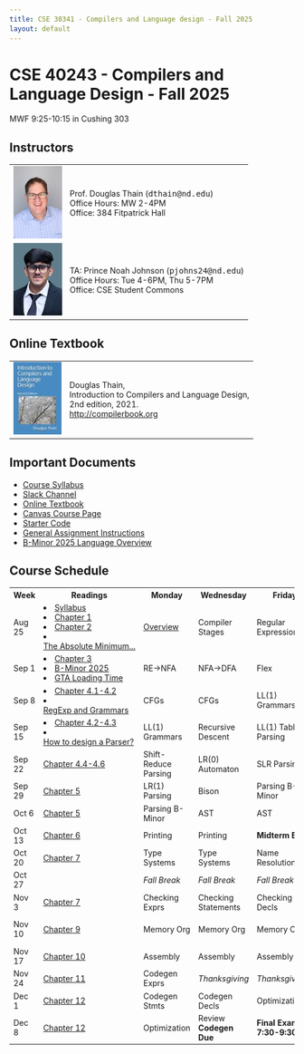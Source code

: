 ```yaml
---
title: CSE 30341 - Compilers and Language design - Fall 2025
layout: default
---
```


# CSE 40243 - Compilers and Language Design - Fall 2025

MWF 9:25-10:15 in Cushing 303

## Instructors

<table markdown="0">
<tr>
<td><img src="images/dthain.jpg" height=128/></td>
<td> 
Prof. Douglas Thain (<tt>dthain@nd.edu</tt>)<br>
Office Hours: MW 2-4PM <br>
Office: 384 Fitpatrick Hall
</td>
</tr>
<tr>
<td><img src="images/pjohns24.jpg" height=128/></td>
<td>
TA: Prince Noah Johnson (<tt>pjohns24@nd.edu</tt>)<br>
Office Hours: Tue 4-6PM, Thu 5-7PM<br>
Office: CSE Student Commons
</td>
</tr>
</table>

## Online Textbook

<table markdown="0">
<tr>
<td><img src="images/compilerbook-small.jpg"></td>
<td>
Douglas Thain,<br>
Introduction to Compilers and Language Design,<br>
2nd edition, 2021.<br>
<a href="http://compilerbook.org">http://compilerbook.org</a>
</td>
</tr>
</table>


## Important Documents

- [Course Syllabus](syllabus)
- [Slack Channel](https://nd-cse.slack.com/channels/compilers-fa25)
- [Online Textbook](http://compilerbook.org)
- [Canvas Course Page](https://canvas.nd.edu/courses/124956)
- [Starter Code](https://github.com/dthain/compilerbook-starter-code)
- [General Assignment Instructions](general)
- [B-Minor 2025 Language Overview](bminor)

## Course Schedule

<table markdown="0">

<tr>
<th>
Week
<th>
Readings
<th>
Monday
<th>
Wednesday
<th>
Friday
<th>
Due Friday
<th>
Reference

<tr>
<td>
Aug 25
<td>
<li><a href=syllabus>Syllabus</a>
<li><a href="https://dthain.github.io/books/compiler/chapter1.pdf">Chapter 1</a>
<li><a href="https://dthain.github.io/books/compiler/chapter2.pdf">Chapter 2</a>
<li><a href="https://www.joelonsoftware.com/2003/10/08/the-absolute-minimum-every-software-developer-absolutely-positively-must-know-about-unicode-and-character-sets-no-excuses/">The&nbsp;Absolute&nbsp;Minimum...</a>
<td>
<a href="https://docs.google.com/presentation/d/1rjtXRK-gbc9ZA4RW97zVnwUZLxlr_mDndqCMHPiy-mo/edit">Overview</a>
<td>
Compiler Stages
<td>
Regular Expressions
<td>
<strong><a href="homework1">Homework&nbsp;1</a></strong>
<td>
<a href="handouts/handout-regex">Regex Handout</a><br>
<a href="https://regex101.com/">Regex 101</a>

<tr>
<td>
Sep 1
<td>
<li><a href="https://dthain.github.io/books/compiler/chapter3.pdf">Chapter 3</a><br>
<li><a href="bminor">B-Minor&nbsp;2025</a><br>
<li><a href="https://nee.lv/2021/02/28/How-I-cut-GTA-Online-loading-times-by-70/">GTA&nbsp;Loading&nbsp;Time</a>
<td>
RE->NFA
<td>
NFA->DFA
<td>
Flex
<td>
<strong><a href="encoder">Encoder Due</a></strong>
<td>
<a href="handouts/handout-re-nfa-dfa">RE-NFA-DFA&nbsp;Handout</a><br>
<a href="https://github.com/cooperative-computing-lab/cctools/blob/master/dttools/src/jx_parse.c#L287">Hand&nbsp;Scanner</a><br>
<a href="https://westes.github.io/flex/manual/">Flex&nbsp;Scanner&nbsp;Generator</a><br>

<tr>
<td>
Sep 8
<td>
<li><a href="https://dthain.github.io/books/compiler/chapter4.pdf">Chapter 4.1-4.2</a><br>
<li><a href="https://martinsteffen.github.io/compilerconstruction/leftandtailrecusion/">RegExp&nbsp;and&nbsp;Grammars</a><br>
<td>
CFGs
<td>
CFGs
<td>
LL(1) Grammars
<td>
<strong>Homework 2</strong>
<td>
<a href="https://web.stanford.edu/class/archive/cs/cs103/cs103.1156/tools/cfg/">CFG&nbsp;Tool</a><br>
<a href="https://en.wikipedia.org/wiki/Comparison_of_parser_generators">Parser&nbsp;Generators</a><br>

<tr>
<td>
Sep 15
<td>
<li><a href="https://dthain.github.io/books/compiler/chapter4.pdf">Chapter 4.2-4.3</a><br>
<li><a href="https://pgrandinetti.github.io/compilers/page/how-to-design-a-parser/">How&nbsp;to&nbsp;design&nbsp;a&nbsp;Parser?</a><br> 
<td>
LL(1) Grammars
<td>
Recursive Descent
<td>
LL(1) Table Parsing
<td>
<strong>Scanner Due</strong>
<td>

<tr>
<td>
Sep 22
<td>
<a href="https://dthain.github.io/books/compiler/chapter4.pdf">Chapter 4.4-4.6</a>
<td>
Shift-Reduce Parsing
<td>
LR(0) Automaton
<td>
SLR Parsing
<td>
<strong>Homework 3</strong>
<td>

<tr>
<td>
Sep 29
<td>
<a href="https://dthain.github.io/books/compiler/chapter5.pdf">Chapter 5</a>
<td>
LR(1) Parsing
<td>
Bison
<td>
Parsing B-Minor
<td>
<strong>Homework 4</strong>
<td>
<a href="https://www.gnu.org/software/bison/manual/html_node/index.html">Bison&nbsp;Manual</a>
<br>
<a href="https://github.com/dthain/compilerbook-examples/tree/master/chapter5">Bison&nbsp;Examples</a>

<tr>
<td>
Oct 6
<td>
<a href="https://dthain.github.io/books/compiler/chapter5.pdf">Chapter 5</a>
<td>
Parsing B-Minor
<td>
AST
<td>
AST
<td>
<strong>Parser Due</strong>
<td>
<a href="ast.html">AST Handout</a>

<tr>
<td>
Oct 13
<td>
<a href="https://dthain.github.io/books/compiler/chapter6.pdf">Chapter 6</a>
<td>
Printing
<td>
Printing
<td>
<strong>Midterm&nbsp;Exam</strong>
<td>
<td>

<tr>
<td>
Oct 20
<td>
<a href="https://dthain.github.io/books/compiler/chapter7.pdf">Chapter 7</a>
<td>
Type Systems
<td>
Type Systems
<td>
Name Resolution
<td>
Printer Due
<td>

<tr>
<td>
Oct 27
<td>
<td><i>Fall&nbsp;Break</i>
<td><i>Fall&nbsp;Break</i>
<td><i>Fall&nbsp;Break</i>
<td>
<td>

<tr>
<td>
Nov 3
<td>
<a href="https://dthain.github.io/books/compiler/chapter7.pdf">Chapter 7</a>
<td>Checking Exprs
<td>Checking Statements
<td>Checking Decls
<td><strong>Resolver Due</strong>
<td>

<tr>
<td>
Nov 10
<td>
<a href="https://dthain.github.io/books/compiler/chapter9.pdf">Chapter 9</a>
<td>Memory&nbsp;Org
<td>Memory&nbsp;Org
<td>Memory&nbsp;Org
<td><strong>Type Checker Due</strong>
<td>

<tr>
<td>
Nov 17
<td>
<a href="https://dthain.github.io/books/compiler/chapter10.pdf">Chapter 10</a>
<td>Assembly
<td>Assembly
<td>Assembly
<td>
<td><a href="https://www.intel.com/content/www/us/en/developer/articles/technical/intel-sdm.html">Intel&nbsp;Manuals</a>
<br>
<a href="https://refspecs.linuxbase.org/elf/x86_64-abi-0.99.pdf">Calling&nbsp;Convention</a>

<tr>
<td>
Nov 24
<td>
<a href="https://dthain.github.io/books/compiler/chapter11.pdf">Chapter 11</a>
<td>Codegen Exprs
<td><i>Thanksgiving</i>
<td><i>Thanksgiving</i>
<td>
<td>

<tr>
<td>
Dec 1
<td>
<a href="https://dthain.github.io/books/compiler/chapter12.pdf">Chapter 12</a>
<td>Codegen Stmts
<td>Codegen Decls
<td>Optimization
<td>
<td>

<tr>
<td>
Dec 8
<td>
<a href="https://dthain.github.io/books/compiler/chapter12.pdf">Chapter 12</a>
<td> Optimization
<td> Review<br><strong>Codegen Due</strong>
<td> <strong>Final Exam</strong><br><strong>7:30-9:30PM</strong>
<td>
<td>

</table>
